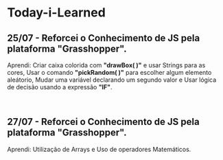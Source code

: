 # Today-i-Learned

## 25/07 - Reforcei o Conhecimento de JS pela plataforma "Grasshopper".
Aprendi: Criar caixa colorida com **"drawBox( )"** e usar Strings para as cores, Usar o comando **"pickRandom( )"** para escolher algum elemento aleátorio,  Mudar uma variável declarando um segundo valor e Usar lógica de decisão usando a expressão **"IF"**.

</br>

## 27/07 - Reforcei o Conhecimento de JS pela plataforma "Grasshopper".
Aprendi: Utilização de Arrays e Uso de operadores Matemáticos.
